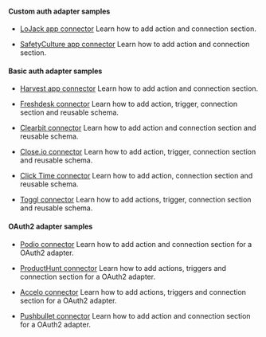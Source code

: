 #### Custom auth adapter samples
- [LoJack app connector](https://github.com/workato/connector_sdk/blob/master/custom_auth/lo_jack_connector.rb)
  Learn how to add action and connection section.

- [SafetyCulture app connector](https://github.com/workato/connector_sdk/blob/master/custom_auth/safetyculture_connector.rb)
  Learn how to add action and connection section.

#### Basic auth adapter samples
- [Harvest app connector](https://github.com/workato/connector_sdk/blob/master/basic_auth/harvest_connector.rb)
  Learn how to add action and connection section.

- [Freshdesk connector](https://github.com/workato/connector_sdk/blob/master/basic_auth/freshdesk_connector.rb)
  Learn how to add action, trigger, connection section and reusable schema.

- [Clearbit connector](https://github.com/workato/connector_sdk/blob/master/basic_auth/clearbit_connector.rb)
  Learn how to add action and connection section and reusable schema.

- [Close.io connector](https://github.com/workato/connector_sdk/blob/master/basic_auth/close_io_connector.rb)
  Learn how to add action, trigger, connection section and reusable schema.

- [Click Time connector](https://github.com/workato/connector_sdk/blob/master/basic_auth/click_time_connector.rb)
  Learn how to add action, connection section and reusable schema.

- [Toggl connector](https://github.com/workato/connector_sdk/blob/master/basic_auth/toggl_connector.rb)
  Learn how to add actions, trigger, connection section and reusable schema.

#### OAuth2 adapter samples
- [Podio connector](https://github.com/workato/connector_sdk/blob/master/oauth2/podio_connector.rb)
  Learn how to add action and connection section for a OAuth2 adapter.

- [ProductHunt connector](https://github.com/workato/connector_sdk/blob/master/oauth2/producthunt_connector.rb)
  Learn how to add actions, triggers and connection section for a OAuth2 adapter.

- [Accelo connector](https://github.com/workato/connector_sdk/blob/master/oauth2/accelo_connector.rb)
  Learn how to add actions, triggers and connection section for a OAuth2 adapter.

- [Pushbullet connector](https://github.com/workato/connector_sdk/blob/master/oauth2/pushbullet_connector.rb)
  Learn how to add action and connection section for a OAuth2 adapter.
